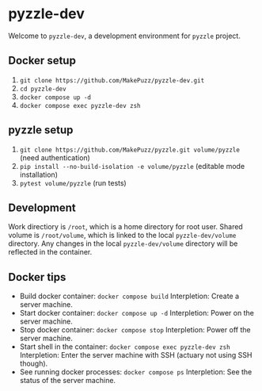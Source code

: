 # pyzzle-dev
Welcome to `pyzzle-dev`, a development environment for `pyzzle` project.

## Docker setup
1. `git clone https://github.com/MakePuzz/pyzzle-dev.git`
2. `cd pyzzle-dev`
3. `docker compose up -d`
4. `docker compose exec pyzzle-dev zsh`

## pyzzle setup
1. `git clone https://github.com/MakePuzz/pyzzle.git volume/pyzzle` (need authentication)
2. `pip install --no-build-isolation -e volume/pyzzle` (editable mode installation)
3. `pytest volume/pyzzle` (run tests)

## Development
Work directiory is `/root`, which is a home directory for root user.
Shared volume is `/root/volume`, which is linked to the local `pyzzle-dev/volume` directory.
Any changes in the local `pyzzle-dev/volume` directory will be reflected in the container.

## Docker tips
* Build docker container: `docker compose build`
    Interpletion: Create a server machine.
* Start docker container: `docker compose up -d`
    Interpletion: Power on the server machine.
* Stop docker container: `docker compose stop`
    Interpletion: Power off the server machine.
* Start shell in the container: `docker compose exec pyzzle-dev zsh`
    Interpletion: Enter the server machine with SSH (actuary not using SSH though).
* See running docker processes: `docker compose ps`
    Interpletion: See the status of the server machine.